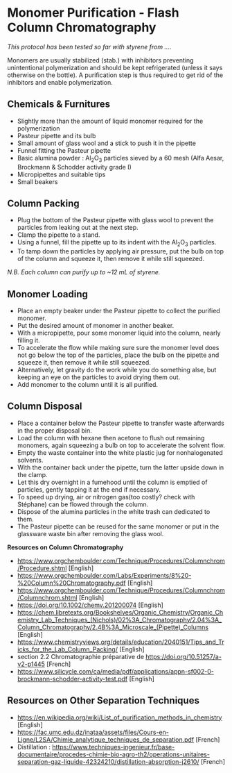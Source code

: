 # Monomer Purification - Flash Column Chromatography #
_This protocol has been tested so far with styrene from ...._

Monomers are usually stabilized (stab.) with inhibitors preventing unintentional polymerization and should be kept refrigerated (unless it says otherwise on the bottle). A purification step is thus required to get rid of the inhibitors and enable polymerization.

<!--- TODO: Add Cie providing monomer + grade above, hm moins bon dans un concept de protocole générique. P-e tourner en tableau listing of matching chemicals referred with a, b, c,... si ça s'allonge et qu'il faut modifier les particules ou autre pour que ça marche? Also confirm how much monomer a single column can purify and modify the N.B. as needed. --->
## Chemicals & Furnitures ##
- Slightly more than the amount of liquid monomer required for the polymerization
- Pasteur pipette and its bulb
- Small amount of glass wool and a stick to push it in the pipette
- Funnel fitting the Pasteur pipette 
- Basic alumina powder : Al<sub>2</sub>O<sub>3</sub> particles sieved by a 60 mesh (Alfa Aesar, Brockmann & Schodder activity grade I) 
- Micropipettes and suitable tips
- Small beakers

## Column Packing ##
- Plug the bottom of the Pasteur pipette with glass wool to prevent the particles from leaking out at the next step.
- Clamp the pipette to a stand.
- Using a funnel, fill the pipette up to its indent with the Al<sub>2</sub>O<sub>3</sub> particles.
- To tamp down the particles by applying air pressure, put the bulb on top of the column and squeeze it, then remove it while still squeezed.

_N.B. Each column can purify up to ~12 mL of styrene._  

## Monomer Loading ## 
 - Place an empty beaker under the Pasteur pipette to collect the purified monomer.
 - Put the desired amount of monomer in another beaker.
 - With a micropipette, pour some monomer liquid into the column, nearly filling it.
 - To accelerate the flow while making sure sure the monomer level does not go below the top of the particles, place the bulb on the pipette and squeeze it, then remove it while still squeezed.
 - Alternatively, let gravity do the work while you do something alse, but keeping an eye on the particles to avoid drying them out.
 - Add monomer to the column until it is all purified. 
 
## Column Disposal ## 
- Place a container below the Pasteur pipette to transfer waste afterwards in the proper disposal bin.
- Load the column with hexane then acetone to flush out remaining monomers, again squeezing a bulb on top to accelerate the solvent flow. 
- Empty the waste container into the white plastic jug for nonhalogenated solvents.
- With the container back under the pipette, turn the latter upside down in the clamp.
- Let this dry overnight in a fumehood until the column is emptied of particles, gently tapping it at the end if necessary.
- To speed up drying, air or nitrogen gas(too costly? check with Stéphane) can be flowed through the column.
- Dispose of the alumina particles in the white trash can dedicated to them.
- The Pasteur pipette can be reused for the same monomer or put in the glassware waste bin after removing the glass wool.
 
<!--- TODO: Eventually try the slurry method for bigger volumes ---> 

**Resources on Column Chromatography**
<!---
TODO : format properly as references, checking my google docs CCV & revtex to settle on a style
--->
- <a href="https://www.orgchemboulder.com/Technique/Procedures/Columnchrom/Procedure.shtml">https://www.orgchemboulder.com/Technique/Procedures/Columnchrom/Procedure.shtml</a> [English]
- <a href="https://www.orgchemboulder.com/Labs/Experiments/8%20-%20Column%20Chromatography.pdf">https://www.orgchemboulder.com/Labs/Experiments/8%20-%20Column%20Chromatography.pdf</a> [English]
- <a href="https://www.orgchemboulder.com/Technique/Procedures/Columnchrom/Columnchrom.shtml">https://www.orgchemboulder.com/Technique/Procedures/Columnchrom/Columnchrom.shtml</a> [English]
- <a href="https://doi.org/10.1002/chemv.201200074">https://doi.org/10.1002/chemv.201200074</a> [English]
- <a href="https://chem.libretexts.org/Bookshelves/Organic_Chemistry/Organic_Chemistry_Lab_Techniques_(Nichols)/02%3A_Chromatography/2.04%3A_Column_Chromatography/2.4B%3A_Microscale_(Pipette)_Columns">https://chem.libretexts.org/Bookshelves/Organic_Chemistry/Organic_Chemistry_Lab_Techniques_(Nichols)/02%3A_Chromatography/2.04%3A_Column_Chromatography/2.4B%3A_Microscale_(Pipette)_Columns</a> [English]
- <a href="https://www.chemistryviews.org/details/education/2040151/Tips_and_Tricks_for_the_Lab_Column_Packing/">https://www.chemistryviews.org/details/education/2040151/Tips_and_Tricks_for_the_Lab_Column_Packing/</a> [English]
- section 2.2 Chromatographie préparative de <a href="https://doi.org/10.51257/a-v2-p1445">https://doi.org/10.51257/a-v2-p1445</a> [French]
- <a href="https://www.silicycle.com/ca/media/pdf/applications/appn-sf002-0-brockmann-schodder-activity-test.pdf">https://www.silicycle.com/ca/media/pdf/applications/appn-sf002-0-brockmann-schodder-activity-test.pdf</a> [English]
<!--- TODO : find a good video from the channels on Quick Notes--->


## Resources on Other Separation Techniques ##
- <a href="https://en.wikipedia.org/wiki/List_of_purification_methods_in_chemistry">https://en.wikipedia.org/wiki/List_of_purification_methods_in_chemistry</a> [English]
- <a href="https://fac.umc.edu.dz/inataa/assets/files/Cours-en-Ligne/L2SA/Chimie_analytique_techniques_de_separation.pdf"> https://fac.umc.edu.dz/inataa/assets/files/Cours-en-Ligne/L2SA/Chimie_analytique_techniques_de_separation.pdf</a> [French] <!--- TODO : find a better one --->
- Distillation : <a href="https://www.techniques-ingenieur.fr/base-documentaire/procedes-chimie-bio-agro-th2/operations-unitaires-separation-gaz-liquide-42324210/distillation-absorption-j2610/">https://www.techniques-ingenieur.fr/base-documentaire/procedes-chimie-bio-agro-th2/operations-unitaires-separation-gaz-liquide-42324210/distillation-absorption-j2610/</a> [French]

